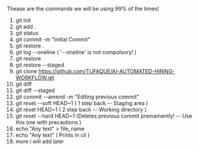 Thease are the commands we will be using 99% of the times!
1.  git init
2.  git add .
3.  git status  
4.  git commit -m "Initial Commit"
5.  git restore .
6.  git log --oneline         ( '--oneline' is not compolsory! )
7.  git restore
8.  git restore --staged
9.  git clone https://github.com/TUFAQUE/AI-AUTOMATED-HIRING-WORKFLOW.git
10. git diff
11. git diff --staged
12. git commit --amend -m "Editing previous commit"
13. git reset --soft HEAD~1    (        1 step back -- Staging area                                   )
14. git reset HEAD~1           (       2 step back -- Working directory                               )  
15. git reset --hard HEAD~1    (Deletes previous commit premamently! -- Use this one with precautions )
16. echo "Any text" > file_name
17. echo "Any text"             ( Prints in cli )
18. more i will add later 